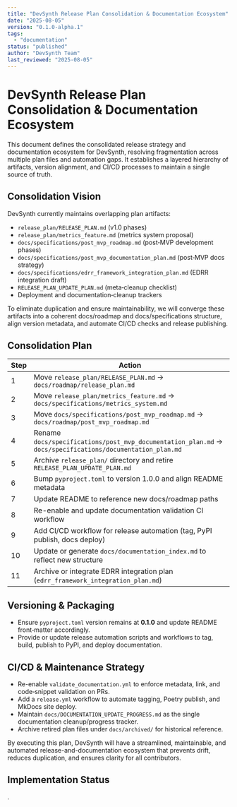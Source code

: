 ```yaml
---
title: "DevSynth Release Plan Consolidation & Documentation Ecosystem"
date: "2025-08-05"
version: "0.1.0-alpha.1"
tags:
  - "documentation"
status: "published"
author: "DevSynth Team"
last_reviewed: "2025-08-05"
---
```


# DevSynth Release Plan Consolidation & Documentation Ecosystem

This document defines the consolidated release strategy and documentation ecosystem for DevSynth, resolving fragmentation across multiple plan files and automation gaps. It establishes a layered hierarchy of artifacts, version alignment, and CI/CD processes to maintain a single source of truth.

## Consolidation Vision

DevSynth currently maintains overlapping plan artifacts:

- `release_plan/RELEASE_PLAN.md` (v1.0 phases)
- `release_plan/metrics_feature.md` (metrics system proposal)
- `docs/specifications/post_mvp_roadmap.md` (post‑MVP development phases)
- `docs/specifications/post_mvp_documentation_plan.md` (post‑MVP docs strategy)
- `docs/specifications/edrr_framework_integration_plan.md` (EDRR integration draft)
- `RELEASE_PLAN_UPDATE_PLAN.md` (meta‑cleanup checklist)
- Deployment and documentation‑cleanup trackers

To eliminate duplication and ensure maintainability, we will converge these artifacts into a coherent docs/roadmap and docs/specifications structure, align version metadata, and automate CI/CD checks and release publishing.

## Consolidation Plan

| Step | Action |
|------|--------|
| 1 | Move `release_plan/RELEASE_PLAN.md` → `docs/roadmap/release_plan.md` |
| 2 | Move `release_plan/metrics_feature.md` → `docs/specifications/metrics_system.md` |
| 3 | Move `docs/specifications/post_mvp_roadmap.md` → `docs/roadmap/post_mvp_roadmap.md` |
| 4 | Rename `docs/specifications/post_mvp_documentation_plan.md` → `docs/specifications/documentation_plan.md` |
| 5 | Archive `release_plan/` directory and retire `RELEASE_PLAN_UPDATE_PLAN.md` |
| 6 | Bump `pyproject.toml` to version 1.0.0 and align README metadata |
| 7 | Update README to reference new docs/roadmap paths |
| 8 | Re-enable and update documentation validation CI workflow |
| 9 | Add CI/CD workflow for release automation (tag, PyPI publish, docs deploy) |
| 10 | Update or generate `docs/documentation_index.md` to reflect new structure |
| 11 | Archive or integrate EDRR integration plan (`edrr_framework_integration_plan.md`) |

## Versioning & Packaging

- Ensure `pyproject.toml` version remains at **0.1.0** and update README front‑matter accordingly.
- Provide or update release automation scripts and workflows to tag, build, publish to PyPI, and deploy documentation.

## CI/CD & Maintenance Strategy

- Re-enable `validate_documentation.yml` to enforce metadata, link, and code‑snippet validation on PRs.
- Add a `release.yml` workflow to automate tagging, Poetry publish, and MkDocs site deploy.
- Maintain `docs/DOCUMENTATION_UPDATE_PROGRESS.md` as the single documentation cleanup/progress tracker.
- Archive retired plan files under `docs/archived/` for historical reference.

By executing this plan, DevSynth will have a streamlined, maintainable, and automated release-and-documentation ecosystem that prevents drift, reduces duplication, and ensures clarity for all contributors.
## Implementation Status

.
